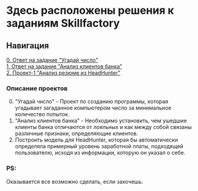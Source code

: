 # Здесь расположены решения к заданиям Skillfactory

## Навигация
[0. Ответ на задание "Угадай число"](https://github.com/Jopel003/My_homework/tree/main/0.%20Loocking%20for%20number)  
[1. Ответ на задание "Анализ клиентов банка"](https://github.com/Jopel003/My_homework/tree/main/1.%20Churn%20for%20bank%20customers)  
[2. Проект-1 "Анализ резюме из HeadHunter"](https://github.com/Jopel003/My_homework/tree/main/2.%20PROJECT-1) 
   

### Описание проектов  
0. "Угадай число" - Проект по созданию программы, которая угадывает загаданное компьютером число за минимальное количество попыток.
1. "Анализ клиентов банка" - Необходимо установить, чем ушедшие клиенты банка отличаются от лояльных и как между собой связаны различные признаки, определяющие клиентов.
2. Построить модель для HeadHunter, которая бы автоматически определяла примерный уровень заработной платы, подходящей пользователю, исходя из информации, которую он указал о себе.


### PS:  
Оказывается все возможно сделать, если захочешь.

